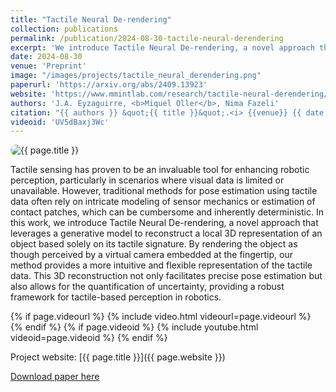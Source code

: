```yaml
---
title: "Tactile Neural De-rendering"
collection: publications
permalink: /publication/2024-08-30-tactile-neural-derendering
excerpt: 'We introduce Tactile Neural De-rendering, a novel approach that leverages a generative model to reconstruct a local 3D representation of an object based solely on its tactile signature.'
date: 2024-08-30
venue: 'Preprint'
image: "/images/projects/tactile_neural_derendering.png"
paperurl: 'https://arxiv.org/abs/2409.13923'
website: 'https://www.mmintlab.com/research/tactile-neural-derendering/'
authors: 'J.A. Eyzaguirre, <b>Miquel Oller</b>, Nima Fazeli'
citation: "{{ authors }} &quot;{{ title }}&quot;.<i> {{venue}} {{ date | date: '%Y' }}</i>."
videoid: 'UV5dBaxj3Wc'
---
```



<img src="{{ page.image }}" alt="{{ page.title }}" style="border-radius: 20px;">

Tactile sensing has proven to be an invaluable tool for enhancing robotic perception, particularly in scenarios where visual data is limited or unavailable. However, traditional methods for pose estimation using tactile data often rely on intricate modeling of sensor mechanics or estimation of contact patches, which can be cumbersome and inherently deterministic. In this work, we introduce Tactile Neural De-rendering, a novel approach that leverages a generative model to reconstruct a local 3D representation of an object based solely on its tactile signature. By rendering the object as though perceived by a virtual camera embedded at the fingertip, our method provides a more intuitive and flexible representation of the tactile data. This 3D reconstruction not only facilitates precise pose estimation but also allows for the quantification of uncertainty, providing a robust framework for tactile-based perception in robotics.

<!-- VIDEO -->
{% if page.videourl %}
    {% include video.html videourl=page.videourl %}
{% endif %}
{% if page.videoid %}
    {% include youtube.html videoid=page.videoid %}
{% endif %}

Project website: [{{ page.title }}]({{ page.website }})


[Download paper here]({{page.paperurl}})
